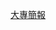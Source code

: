 [大專簡報](https://docs.google.com/presentation/d/1QgRRcD4cegAczbxCTOXn3K-qPXbaPyqg/edit?usp=drive_link&ouid=108782773962473083526&rtpof=true&sd=true)
